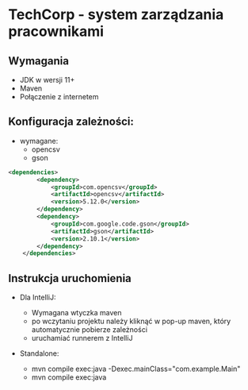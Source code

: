 # TechCorp - system zarządzania pracownikami

## Wymagania
- JDK w wersji 11+
- Maven
- Połączenie z internetem

## Konfiguracja zależności:
- wymagane:
  - opencsv
  - gson
  
```xml
<dependencies>
        <dependency>
            <groupId>com.opencsv</groupId>
            <artifactId>opencsv</artifactId>
            <version>5.12.0</version>
        </dependency>
        <dependency>
            <groupId>com.google.code.gson</groupId>
            <artifactId>gson</artifactId>
            <version>2.10.1</version>
        </dependency>
    </dependencies>
```

## Instrukcja uruchomienia

- Dla IntelliJ:
  - Wymagana wtyczka maven
  - po wczytaniu projektu należy kliknąć w pop-up maven, który automatycznie pobierze zależności
  - uruchamiać runnerem z IntelliJ

- Standalone:
  - mvn compile exec:java -Dexec.mainClass="com.example.Main"
  - mvn compile exec:java
